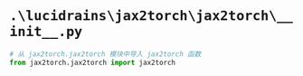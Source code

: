 # `.\lucidrains\jax2torch\jax2torch\__init__.py`

```py
# 从 jax2torch.jax2torch 模块中导入 jax2torch 函数
from jax2torch.jax2torch import jax2torch
```